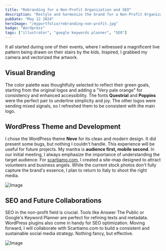 ```yaml
---
title: "Rebranding for a Non-Profit Organization and SEO"
description: "Restyle and harmonize the brand for a Non-Profit Organization by building the website on WordPress to ensure independence for updates."
pubDate: "May 12 2024"
heroImage: "/myportfolio/rebranding-non-profit.jpg"
badge: "Wordpress"
tags: ["illustrator", "google keywords planner", "SEO"]
---
```


It all started during one of their events, where I witnessed a magnificent live pattern being drawn on their stairs by the kids. Inspired, I grabbed my camera and vectorized the artwork. 

## Visual Branding

The color palette was thoughtfully selected to reflect their green goals, starting from the original logos and adding a "Very pale orange" for consistency and enhanced accessibility. The fonts **Questrial** and **Poppins** were the perfect pair to underline simplicity and joy. The other logos were sending mixed signals, so I refreshed them to be consistent with the main logo.

## WordPress Theme and Development

I chose the WordPress theme **Neve** for its clean and modern design. It did present some bugs, but nothing I couldn't handle. This experience will be useful for future projects. My mantra is **audience first, mobile second**. In our initial meeting, I always emphasize the importance of understanding the target audience. For [scartiamo.com](https://scartiamo.com/), I created a site-map designed to attract volunteers and business angels. While the current stock photos don't fully capture the brand's essence, I plan to return to Italy to shoot the right media.

![Image](/myportfolio/rebranding-non-profit-mockup.webp)

## SEO and Future Collaborations

SEO in the non-profit field is crucial. Tools like Answer The Public or Google's Keyword Planner are perfect for refining texts and metadata. WordPress plugins also come in handy for SEO optimization. Moving forward, I will collaborate with Scartiamo.com to build a consistent and sustainable social media strategy. Nothing fancy, but effective.

![Image](/myportfolio/scartiamo_performance.webp)
